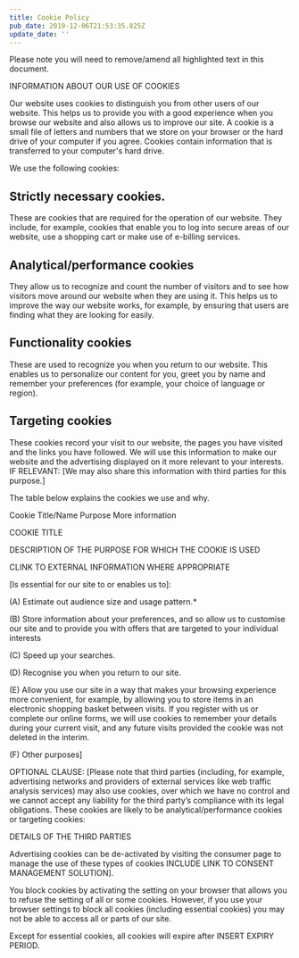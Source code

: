 ```yaml
---
title: Cookie Policy
pub_date: 2019-12-06T21:53:35.825Z
update_date: ''
---
```

Please note you will need to remove/amend all highlighted text in this document.

INFORMATION ABOUT OUR USE OF COOKIES

Our website uses cookies to distinguish you from other users of our website. This helps us to provide you with a good experience when you browse our website and also allows us to improve our site. A cookie is a small file of letters and numbers that we store on your browser or the hard drive of your computer if you agree. Cookies contain information that is transferred to your computer's hard drive.

We use the following cookies: 

## Strictly necessary cookies.

These are cookies that are required for the operation of our website. They include, for example, cookies that enable you to log into secure areas of our website, use a shopping cart or make use of e-billing services. 

## Analytical/performance cookies

They allow us to recognize and count the number of visitors and to see how visitors move around our website when they are using it. This helps us to improve the way our website works, for example, by ensuring that users are finding what they are looking for easily. 

## Functionality cookies

These are used to recognize you when you return to our website. This enables us to personalize our content for you, greet you by name and remember your preferences (for example, your choice of language or region).

## Targeting cookies

These cookies record your visit to our website, the pages you have visited and the links you have followed. We will use this information to make our website and the advertising displayed on it more relevant to your interests. IF RELEVANT: \[We may also share this information with third parties for this purpose.]

 The table below explains the cookies we use and why.

Cookie Title/Name	Purpose	More information

COOKIE TITLE 

DESCRIPTION OF THE PURPOSE FOR WHICH THE COOKIE IS USED

CLINK TO EXTERNAL INFORMATION WHERE APPROPRIATE 

\[Is essential for our site to or enables us to]:

(A)	Estimate out audience size and usage pattern.*

(B)	Store information about your preferences, and so allow us to customise our site and to provide you with offers that are targeted to your individual interests

(C)	Speed up your searches.

(D)	Recognise you when you return to our site.

(E)	Allow you use our site in a way that makes your browsing experience more convenient, for example, by allowing you to store items in an electronic shopping basket between visits. If you register with us or complete our online forms, we will use cookies to remember your details during your current visit, and any future visits provided the cookie was not deleted in the interim.

(F)	Other purposes]	

OPTIONAL CLAUSE: [Please note that third parties (including, for example, advertising networks and providers of external services like web traffic analysis services) may also use cookies, over which we have no control and we cannot accept any liability for the third party’s compliance with its legal obligations. These cookies are likely to be analytical/performance cookies or targeting cookies:

DETAILS OF THE THIRD PARTIES

Advertising cookies can be de-activated by visiting the consumer page to manage the use of these types of cookies INCLUDE LINK TO CONSENT MANAGEMENT SOLUTION].

You block cookies by activating the setting on your browser that allows you to refuse the setting of all or some cookies. However, if you use your browser settings to block all cookies (including essential cookies) you may not be able to access all or parts of our site. 

Except for essential cookies, all cookies will expire after INSERT EXPIRY PERIOD.
